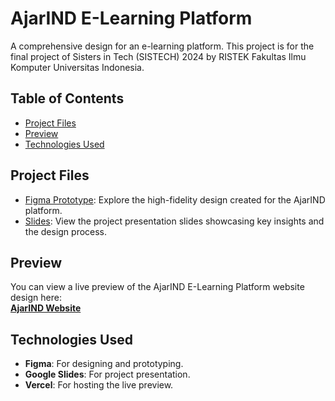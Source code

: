 # AjarIND E-Learning Platform

A comprehensive design for an e-learning platform. This project is for the final project of Sisters in Tech (SISTECH) 2024 by RISTEK Fakultas Ilmu Komputer Universitas Indonesia.

## Table of Contents
- [Project Files](#project-files)
- [Preview](#preview)
- [Technologies Used](#technologies-used)

## Project Files
- [Figma Prototype](https://www.figma.com/design/UOxwz8tVKaAk39K3GYYTuL/High-Fidelity-Design?node-id=0-1&t=O7DaeMk2vJfH6nXn-1): Explore the high-fidelity design created for the AjarIND platform.
- [Slides](https://docs.google.com/presentation/d/1eHcaDUOjTpUD54yOZLMInZ1arkYfZFpF/edit?usp=sharing&ouid=118346825807567798476&rtpof=true&sd=true): View the project presentation slides showcasing key insights and the design process.

## Preview
You can view a live preview of the AjarIND E-Learning Platform website design here:  
[**AjarIND Website**](https://ajarind.vercel.app/)

## Technologies Used
- **Figma**: For designing and prototyping.
- **Google Slides**: For project presentation.
- **Vercel**: For hosting the live preview.
